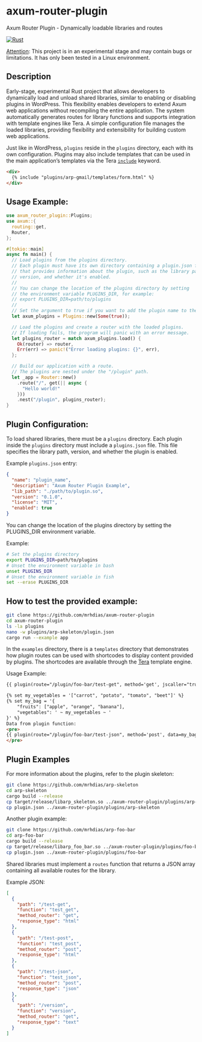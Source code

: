 # axum-router-plugin
Axum Router Plugin - Dynamically loadable libraries and routes

[![Rust](https://github.com/mrhdias/axum-router-plugin/actions/workflows/rust.yml/badge.svg)](https://github.com/mrhdias/axum-router-plugin/actions/workflows/rust.yml)

<ins>Attention</ins>: This project is in an experimental stage and may contain bugs or limitations. It has only been tested in a Linux environment.

## Description
Early-stage, experimental Rust project that allows developers to dynamically load and unload shared libraries, similar to enabling or disabling plugins in WordPress. This flexibility enables developers to extend Axum web applications without recompiling the entire application. The system automatically generates routes for library functions and supports integration with template engines like Tera. A simple configuration file manages the loaded libraries, providing flexibility and extensibility for building custom web applications.

Just like in WordPress, `plugins` reside in the `plugins` directory, each with its own configuration. Plugins may also include templates that can be used in the main application’s templates via the Tera [`include`](https://keats.github.io/tera/docs/#include) keyword.

```html
<div>
  {% include "plugins/arp-gmail/templates/form.html" %}
</div>
```

## Usage Example:
```rust
use axum_router_plugin::Plugins;
use axum::{
  routing::get,
  Router,
};

#[tokio::main]
async fn main() {
  // Load plugins from the plugins directory.
  // Each plugin must have its own directory containing a plugin.json file
  // that provides information about the plugin, such as the library path,
  // version, and whether it's enabled.
  //
  // You can change the location of the plugins directory by setting
  // the environment variable PLUGINS_DIR, for example:
  // export PLUGINS_DIR=path/to/plugins
  //
  // Set the argument to true if you want to add the plugin name to the routes.
  let axum_plugins = Plugins::new(Some(true));

  // Load the plugins and create a router with the loaded plugins.
  // If loading fails, the program will panic with an error message.
  let plugins_router = match axum_plugins.load() {
    Ok(router) => router,
    Err(err) => panic!("Error loading plugins: {}", err),
  };

  // Build our application with a route.
  // The plugins are nested under the "/plugin" path.
  let _app = Router::new()
    .route("/", get(|| async {
      "Hello world!"
    }))
    .nest("/plugin", plugins_router);
}
```

## Plugin Configuration:
To load shared libraries, there must be a `plugins` directory. Each plugin inside the `plugins` directory must include a `plugins.json` file. This file specifies the library path, version, and whether the plugin is enabled.

Example `plugins.json` entry:
```json
{
  "name": "plugin_name",
  "description": "Axum Router Plugin Example",
  "lib_path": "./path/to/plugin.so",
  "version": "0.1.0",
  "license": "MIT",
  "enabled": true
}
```
You can change the location of the plugins directory by setting the PLUGINS_DIR environment variable.

Example:
```sh
# Set the plugins directory
export PLUGINS_DIR=path/to/plugins
# Unset the environment variable in bash
unset PLUGINS_DIR
# Unset the environment variable in fish
set --erase PLUGINS_DIR
```

## How to test the provided example:
```sh
git clone https://github.com/mrhdias/axum-router-plugin
cd axum-router-plugin
ls -la plugins
nano -w plugins/arp-skeleton/plugin.json
cargo run --example app
```
In the `examples` directory, there is a `templates` directory that demonstrates how plugin routes can be used with shortcodes to display content provided by plugins. The shortcodes are available through the [Tera](https://keats.github.io/tera) template engine.

Usage Example:
```html
{{ plugin(route="/plugin/foo-bar/test-get", method='get', jscaller="true") | safe }}

{% set my_vegetables = '["carrot", "potato", "tomato", "beet"]' %}
{% set my_bag = '{
    "fruits": ["apple", "orange", "banana"],
    "vegetables": ' ~ my_vegetables ~ '
}' %}
Data from plugin function: 
<pre>
{{ plugin(route="/plugin/foo-bar/test-json", method='post', data=my_bag, jscaller="true") | safe }}
</pre>
```

## Plugin Examples

For more information about the plugins, refer to the plugin skeleton:
```sh
git clone https://github.com/mrhdias/arp-skeleton
cd arp-skeleton
cargo build --release
cp target/release/libarp_skeleton.so ../axum-router-plugin/plugins/arp-skeleton
cp plugin.json ../axum-router-plugin/plugins/arp-skeleton
```
Another plugin example:
```sh
git clone https://github.com/mrhdias/arp-foo-bar
cd arp-foo-bar
cargo build --release
cp target/release/libarp_foo_bar.so ../axum-router-plugin/plugins/foo-bar
cp plugin.json ../axum-router-plugin/plugins/foo-bar
```

Shared libraries must implement a `routes` function that returns a JSON array containing all available routes for the library.

Example JSON:
```json
[
  {
    "path": "/test-get",
    "function": "test_get",
    "method_router": "get",
    "response_type": "html"
  },
  {
    "path": "/test-post",
    "function": "test_post",
    "method_router": "post",
    "response_type": "html"
  },
  {
    "path": "/test-json",
    "function": "test_json",
    "method_router": "post",
    "response_type": "json"
  },
  {
    "path": "/version",
    "function": "version",
    "method_router": "get",
    "response_type": "text"
  }
]
```

